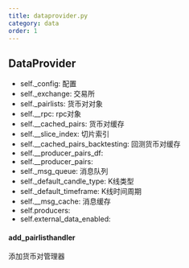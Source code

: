 ```yaml
---
title: dataprovider.py
category: data
order: 1
---
```


## DataProvider

- self._config: 配置
- self._exchange: 交易所
- self._pairlists: 货币对对象
- self.__rpc: rpc对象
- self.__cached_pairs: 货币对缓存
- self.__slice_index: 切片索引
- self.__cached_pairs_backtesting: 回测货币对缓存
- self.__producer_pairs_df: 
- self.__producer_pairs: 
- self._msg_queue: 消息队列
- self._default_candle_type: K线类型
- self._default_timeframe: K线时间周期
- self.__msg_cache: 消息缓存
- self.producers: 
- self.external_data_enabled: 

#### add_pairlisthandler
添加货币对管理器

